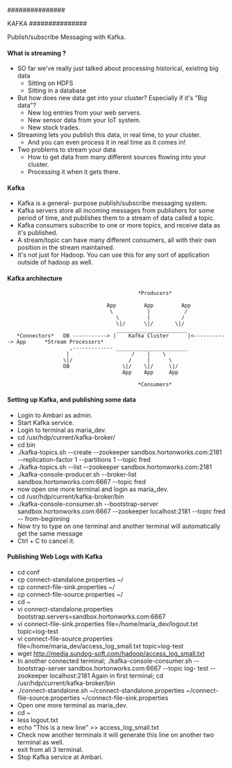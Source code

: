 ###############

KAFKA
###############

Publish/subscribe Messaging with Kafka.

#### What is streaming ?
- SO far we've really just talked about processing historical, existing big data
    - Sitting on HDFS
    - Sitting in a database
- But how does new data get into your cluster? Especially if it's "Big data"?
    - New log entries from your web servers.
    - New sensor data from your IoT system.
    - New stock trades.
- Streaming lets you publish this data, in real time, to your cluster.
    - And you can even process it in real time as it comes in!
- Two problems to stream your data
    - How to get data from many different sources flowing into your cluster.
    - Processing it when it gets there.
    
#### Kafka
- Kafka is a general- purpose publish/subscribe messaging system.
- Kafka servers store all incoming messages from publishers for some period of time, and publishes them to a stream of data called a topic.
- Kafka consumers subscribe to one or more topics, and receive data as it's published.
- A stream/topic can have many different consumers, all with their own position in the stream maintained.
- It's not just for Hadoop. You can use this for any sort of application outside of hadoop as well.

#### Kafka architecture
                                              *Producers*    
                                
                                    App         App         App
                                     \           |           /
                                       \         |          /
                                       \|/      \|/       \|/
                                       _______________________
       *Connectors*   DB -----------> |    Kafka Cluster      |<-----------> App      *Stream Processors*
                        ,------------- _______________________
                       |                    /    |    \
                      \|/                  /     |      \                    
                      DB                 \|/    \|/     \|/
                                         App    App     App
                      
                                              *Consumers*
                                              
#### Setting up Kafka, and publishing some data
- Login to Ambari as admin.
- Start Kafka service.
- Login to terminal as maria_dev.
- cd /usr/hdp/current/kafka-broker/
- cd bin
- ./kafka-topics.sh --create --zookeeper sandbox.hortonworks.com:2181 --replication-factor 1 --partitions 1 --topic fred
- ./kafka-topics.sh --list --zookeeper sandbox.hortonworks.com:2181
- ./kafka-console-producer.sh --broker-list sandbox.hortonworks.com:6667 --topic fred
- now open one more terminal and login as maria_dev.
- cd /usr/hdp/current/kafka-broker/bin
- ./kafka-console-consumer.sh --bootstrap-server sandbox.hortonworks.com:6667 --zookeeper localhost:2181 --topic fred -- from-beginning
- Now try to type on one terminal and another terminal will automatically get the same message
- Ctrl + C to cancel it.

#### Publishing Web Logs with Kafka
- cd conf
- cp connect-standalone.properties ~/
- cp connect-file-sink.properties ~/
- cp connect-file-source.properties ~/
- cd ~
- vi connect-standalone.properties bootstrap.servers=sandbox.hortonworks.com:6667
- vi connect-file-sink.properties file=/home/maria_dev/logout.txt topic=log-test
- vi connect-file-source.properties file=/home/maria_dev/access_log_small.txt topic=log-test
- wget http://media.sundog-soft.com/hadoop/access_log_small.txt
- In another connected terminal; ./kafka-console-consumer.sh --bootstrap-server sandbox.hortonworks.com:6667 --topic log- test --zookeeper localhost:2181
  Again in first terminal; cd /usr/hdp/current/kafka-broker/bin
- ./connect-standalone.sh ~/connect-standalone.properties ~/connect-file-source.properties ~/connect-file-sink.properties
- Open one more terminal as maria_dev.
- cd ~
- less logout.txt
- echo "This is a new line" >> access_log_small.txt
- Check now another terminals it will generate this line on another two terminal as well.
- exit from all 3 terminal.
- Stop Kafka service at Ambari.
